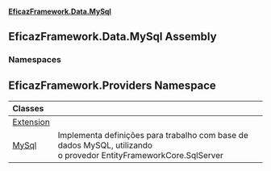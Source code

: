 #### [EficazFramework.Data.MySql](EficazFrameworkMySqlDataProvider.md 'EficazFramework MySql Data Provider')

## EficazFramework.Data.MySql Assembly
### Namespaces

<a name='EficazFramework.Providers'></a>

## EficazFramework.Providers Namespace

| Classes | |
| :--- | :--- |
| [Extension](EficazFramework.Providers/Extension.md 'EficazFramework.Providers.Extension') | |
| [MySql](EficazFramework.Providers/MySql.md 'EficazFramework.Providers.MySql') | Implementa definições para trabalho com base de dados MySQL, utilizando<br/>o provedor EntityFrameworkCore.SqlServer |
